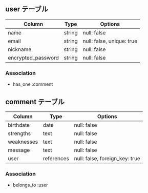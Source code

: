 ## user テーブル

| Column             | Type   | Options                   |
| ------------------ | ------ | ------------------------- |
| name               | string | null: false               |
| email              | string | null: false, unique: true |
| nickname           | string | null: false               |
| encrypted_password | string | null: false               |


### Association
- has_one :comment


## comment テーブル

| Column                  | Type       | Options                           |
| ----------------------  | -----------| ----------------------------------|
| birthdate               | date       | null: false                       |
| strengths               | text       | null: false                       |
| weaknesses              | text       | null: false                       |
| message                 | text       | null: false                       |
| user                    | references | null: false, foreign_key: true    |

### Association
- belongs_to :user
